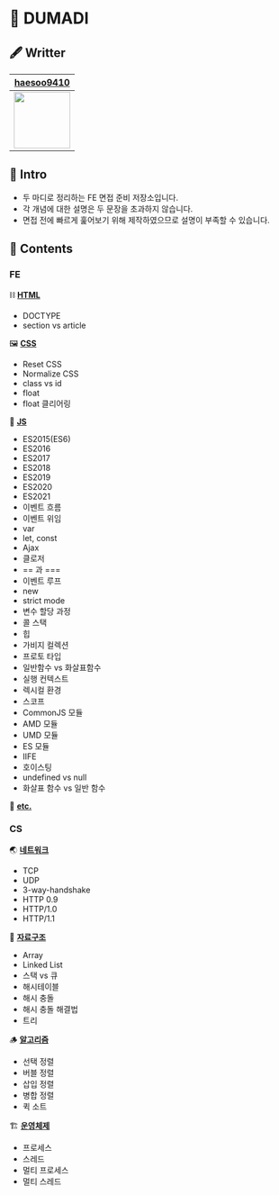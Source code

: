 # 🌱 DUMADI

## 🖋 Writter

|        [haesoo9410](https://github.com/haesoo9410)         |
| :--------------------------------------------------------: |
| <img src="https://github.com/haesoo9410.png" height="100"> |

## 🌈 Intro

- 두 마디로 정리하는 FE 면접 준비 저장소입니다.
- 각 개념에 대한 설명은 두 문장을 초과하지 않습니다.
- 면접 전에 빠르게 훑어보기 위해 제작하였으므로 설명이 부족할 수 있습니다.

## 📖 Contents

### FE

⛓ **[HTML](https://github.com/haesoo9410/dumadi-for-FE/blob/main/FE/html.md)**

- DOCTYPE
- section vs article

🖼 **[CSS](https://github.com/haesoo9410/dumadi-for-FE/blob/main/FE/css.md)**

- Reset CSS
- Normalize CSS
- class vs id
- float
- float 클리어링

🍯 **[JS](https://github.com/haesoo9410/dumadi-for-FE/blob/main/FE/js.md)**

- ES2015(ES6)
- ES2016
- ES2017
- ES2018
- ES2019
- ES2020
- ES2021
- 이벤트 흐름
- 이벤트 위임
- var
- let, const
- Ajax
- 클로저
- == 과 ===
- 이벤트 루프
- new
- strict mode
- 변수 할당 과정
- 콜 스택
- 힙
- 가비지 컬렉션
- 프로토 타입
- 일반함수 vs 화살표함수
- 실행 컨텍스트
- 렉시컬 환경
- 스코프
- CommonJS 모듈
- AMD 모듈
- UMD 모듈
- ES 모듈
- IIFE
- 호이스팅
- undefined vs null
- 화살표 함수 vs 일반 함수

🎸 **[etc.](https://github.com/haesoo9410/dumadi-for-FE/blob/main/FE/etc.md)**

### CS

🌏 **[네트워크](https://github.com/haesoo9410/dumadi-for-FE/blob/main/CS/network.md)**

- TCP
- UDP
- 3-way-handshake
- HTTP 0.9
- HTTP/1.0
- HTTP/1.1

📂 **[자료구조](https://github.com/haesoo9410/dumadi-for-FE/blob/main/CS/data-structure.md)**

- Array
- Linked List
- 스택 vs 큐
- 해시테이블
- 해시 충돌
- 해시 충돌 해결법
- 트리

🪵 **[알고리즘](https://github.com/haesoo9410/dumadi-for-FE/blob/main/CS/algorithm.md)**

- 선택 정렬
- 버블 정렬
- 삽입 정렬
- 병합 정렬
- 퀵 소트

🏗 **[운영체제](https://github.com/haesoo9410/dumadi-for-FE/blob/main/CS/os.md)**

- 프로세스
- 스레드
- 멀티 프로세스
- 멀티 스레드
